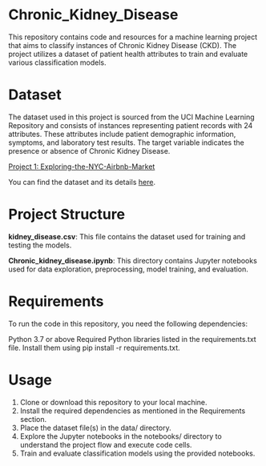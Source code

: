 # Chronic_Kidney_Disease

This repository contains code and resources for a machine learning project that aims to classify instances of Chronic Kidney Disease (CKD). The project utilizes a dataset of patient health attributes to train and evaluate various classification models.

# Dataset
The dataset used in this project is sourced from the UCI Machine Learning Repository and consists of instances representing patient records with 24 attributes. These attributes include patient demographic information, symptoms, and laboratory test results. The target variable indicates the presence or absence of Chronic Kidney Disease.

[Project 1: Exploring-the-NYC-Airbnb-Market](https://github.com/abhinavpeddi95/DA_Exploring-the-NYC-Airbnb-Market)

You can find the dataset and its details [here]().

# Project Structure
<b>kidney_disease.csv</b>: This file contains the dataset used for training and testing the models. 

<b>Chronic_kidney_disease.ipynb</b>: This directory contains Jupyter notebooks used for data exploration, preprocessing, model training, and evaluation.

# Requirements
To run the code in this repository, you need the following dependencies:

Python 3.7 or above
Required Python libraries listed in the requirements.txt file. Install them using pip install -r requirements.txt.

# Usage
1. Clone or download this repository to your local machine.
2. Install the required dependencies as mentioned in the Requirements section.
3. Place the dataset file(s) in the data/ directory.
4. Explore the Jupyter notebooks in the notebooks/ directory to understand the project flow and execute code cells.
5. Train and evaluate classification models using the provided notebooks.
